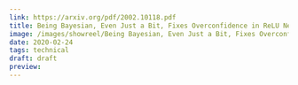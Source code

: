 ```yaml
---
link: https://arxiv.org/pdf/2002.10118.pdf
title: Being Bayesian, Even Just a Bit, Fixes Overconfidence in ReLU Networks
image: /images/showreel/Being Bayesian, Even Just a Bit, Fixes Overconfidence in ReLU Networks.jpg
date: 2020-02-24
tags: technical
draft: draft
preview:
---
```



